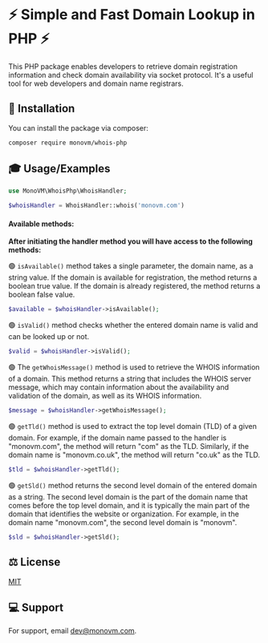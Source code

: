 
# :zap: Simple and Fast Domain Lookup in PHP :zap:

This PHP package enables developers to retrieve domain registration information and check domain availability via socket protocol. It's a useful tool for web developers and domain name registrars.




## :scroll: Installation

You can install the package via composer:

```bash
composer require monovm/whois-php
```

## :mortar_board: Usage/Examples

```PHP
use MonoVM\WhoisPhp\WhoisHandler;

$whoisHandler = WhoisHandler::whois('monovm.com')
```

#### Available methods:
**After initiating the handler method you will have access to the following methods:**

:green_circle: `isAvailable()` method takes a single parameter, the domain name, as a string value. If the domain is available for registration, the method returns a boolean true value. If the domain is already registered, the method returns a boolean false value.
```PHP
$available = $whoisHandler->isAvailable();
```


:green_circle: `isValid()` method checks whether the entered domain name is valid and can be looked up or not.
```PHP
$valid = $whoisHandler->isValid();
```

:green_circle: The `getWhoisMessage()` method is used to retrieve the WHOIS information of a domain. This method returns a string that includes the WHOIS server message, which may contain information about the availability and validation of the domain, as well as its WHOIS information.
```PHP
$message = $whoisHandler->getWhoisMessage();
```

:green_circle: `getTld()` method is used to extract the top level domain (TLD) of a given domain.
For example, if the domain name passed to the handler is "monovm.com", the method will return "com" as the TLD. Similarly, if the domain name is "monovm.co.uk", the method will return "co.uk" as the TLD.
```PHP
$tld = $whoisHandler->getTld();
```

:green_circle: `getSld()` method returns the second level domain of the entered domain as a string. The second level domain is the part of the domain name that comes before the top level domain, and it is typically the main part of the domain that identifies the website or organization. For example, in the domain name "monovm.com", the second level domain is "monovm".
```PHP
$sld = $whoisHandler->getSld();
```
## :balance_scale: License

[MIT](https://choosealicense.com/licenses/mit/)


## :computer: Support

For support, email dev@monovm.com.

